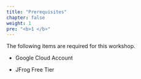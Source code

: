 ```yaml
---
title: "Prerequisites"
chapter: false
weight: 1
pre: "<b>1 </b>"
---
```


The following items are required for this workshop.

- Google Cloud Account 

- JFrog Free Tier
